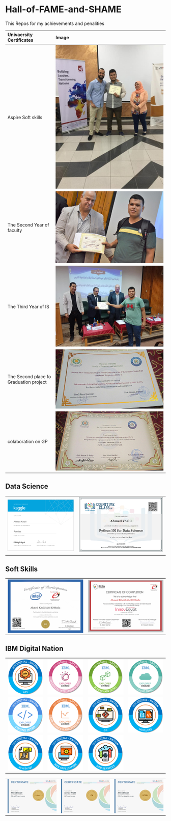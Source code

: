 # Hall-of-FAME-and-SHAME
This Repos for my achievements and penalities 
 
|Univaersity Certificates| Image|
|:-|:-|
|Aspire Soft skills|![](Cert/67966138_840440019689735_7009140542625808384_n.jpg)|
|The Second Year of faculty |![](Cert/DSC_0192.JPG)|
|The Third Year of IS|![](Cert/3rd.jpg)|
|The Second place fo Graduation project |![](Cert/GPs.jpeg)|
|colaboration on GP |![](Cert/GP.jpeg)|


## Data Science 
|||
|:-|:-|
|![](Cert/PandasKaggle.png)|![](Cert/PyforDS.PNG)|

## Soft Skills
|||
|:-|:-|
|![](Cert/intel.PNG)| ![](Cert/itedia.PNG)|

## IBM Digital Nation
|      |   |   |   |
|:----:|:-------:|:----------:|:---------:|
| ![](Cert/api.png)	| ![](Cert/artificial-intelligence-intro.png)| ![](Cert/blockchain-intro.png)|![](Cert/cloud-intro.png)|	
| ![](Cert/coding-intro.png)| ![](Cert/data-science-analytics-intro.png)|	![](Cert/git.png)|![](Cert/html-css.png	)|
| ![](Cert/javascript.png)|![](Cert/web-development.png)	|![](Cert/web-services.png)||

||||
|:-:|:-:|:-:|
|![](Cert/cert-1073-13362098.jpg)|![](Cert/3.JPG)|![](Cert/cert-1014-13362098.jpg)|



